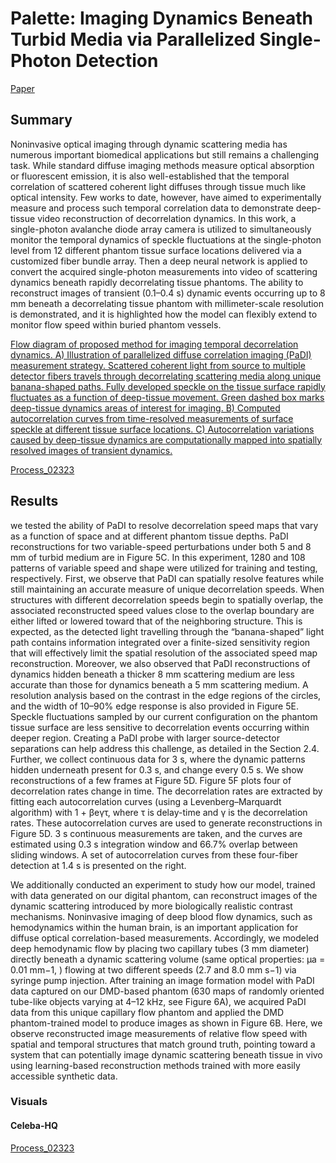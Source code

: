 
# Palette: Imaging Dynamics Beneath Turbid Media via Parallelized Single-Photon Detection

[Paper](https://doi.org/10.1002/advs.202201885)

## Summary

Noninvasive optical imaging through dynamic scattering media has numerous important biomedical applications but still remains a challenging task. While standard diffuse imaging methods measure optical absorption or fluorescent emission, it is also well-established that the temporal correlation of scattered coherent light diffuses through tissue much like optical intensity. Few works to date, however, have aimed to experimentally measure and process such temporal correlation data to demonstrate deep-tissue video reconstruction of decorrelation dynamics. In this work, a single-photon avalanche diode array camera is utilized to simultaneously monitor the temporal dynamics of speckle fluctuations at the single-photon level from 12 different phantom tissue surface locations delivered via a customized fiber bundle array. Then a deep neural network is applied to convert the acquired single-photon measurements into video of scattering dynamics beneath rapidly decorrelating tissue phantoms. The ability to reconstruct images of transient (0.1–0.4 s) dynamic events occurring up to 8 mm beneath a decorrelating tissue phantom with millimeter-scale resolution is demonstrated, and it is highlighted how the model can flexibly extend to monitor flow speed within buried phantom vessels.

[Flow diagram of proposed method for imaging temporal decorrelation dynamics. A) Illustration of parallelized diffuse correlation imaging (PaDI) measurement strategy. Scattered coherent light from source to multiple detector fibers travels through decorrelating scattering media along unique banana-shaped paths. Fully developed speckle on the tissue surface rapidly fluctuates as a function of deep-tissue movement. Green dashed box marks deep-tissue dynamics areas of interest for imaging. B) Computed autocorrelation curves from time-resolved measurements of surface speckle at different tissue surface locations. C) Autocorrelation variations caused by deep-tissue dynamics are computationally mapped into spatially resolved images of transient dynamics.](img//fig1.jpg)

[Process_02323](img//fig1.jpg)

## Results

we tested the ability of PaDI to resolve decorrelation speed maps that vary as a function of space and at different phantom tissue depths. PaDI reconstructions for two variable-speed perturbations under both 5 and 8 mm of turbid medium are in Figure 5C. In this experiment, 1280 and 108 patterns of variable speed and shape were utilized for training and testing, respectively. First, we observe that PaDI can spatially resolve features while still maintaining an accurate measure of unique decorrelation speeds. When structures with different decorrelation speeds begin to spatially overlap, the associated reconstructed speed values close to the overlap boundary are either lifted or lowered toward that of the neighboring structure. This is expected, as the detected light travelling through the “banana-shaped” light path contains information integrated over a finite-sized sensitivity region that will effectively limit the spatial resolution of the associated speed map reconstruction. Moreover, we also observed that PaDI reconstructions of dynamics hidden beneath a thicker 8 mm scattering medium are less accurate than those for dynamics beneath a 5 mm scattering medium. A resolution analysis based on the contrast in the edge regions of the circles, and the width of 10–90% edge response is also provided in Figure 5E. Speckle fluctuations sampled by our current configuration on the phantom tissue surface are less sensitive to decorrelation events occurring within deeper region. Creating a PaDI probe with larger source-detector separations can help address this challenge, as detailed in the Section 2.4. Further, we collect continuous data for 3 s, where the dynamic patterns hidden underneath present for 0.3 s, and change every 0.5 s. We show reconstructions of a few frames at Figure 5D. Figure 5F plots four of decorrelation rates change in time. The decorrelation rates are extracted by fitting each autocorrelation curves (using a Levenberg–Marquardt algorithm) with 1 + βeγτ, where τ is delay-time and γ is the decorrelation rates. These autocorrelation curves are used to generate reconstructions in Figure 5D. 3 s continuous measurements are taken, and the curves are estimated using 0.3 s integration window and 66.7% overlap between sliding windows. A set of autocorrelation curves from these four-fiber detection at 1.4 s is presented on the right. 

We additionally conducted an experiment to study how our model, trained with data generated on our digital phantom, can reconstruct images of the dynamic scattering introduced by more biologically realistic contrast mechanisms. Noninvasive imaging of deep blood flow dynamics, such as hemodynamics within the human brain, is an important application for diffuse optical correlation-based measurements. Accordingly, we modeled deep hemodynamic flow by placing two capillary tubes (3 mm diameter) directly beneath a dynamic scattering volume (same optical properties: μa = 0.01 mm−1, 
) flowing at two different speeds (2.7 and 8.0 mm s−1) via syringe pump injection. After training an image formation model with PaDI data captured on our DMD-based phantom (630 maps of randomly oriented tube-like objects varying at 4–12 kHz, see Figure 6A), we acquired PaDI data from this unique capillary flow phantom and applied the DMD phantom-trained model to produce images as shown in Figure 6B. Here, we observe reconstructed image measurements of relative flow speed with spatial and temporal structures that match ground truth, pointing toward a system that can potentially image dynamic scattering beneath tissue in vivo using learning-based reconstruction methods trained with more easily accessible synthetic data.

### Visuals

#### Celeba-HQ
[Process_02323](img//fig1.jpg)

